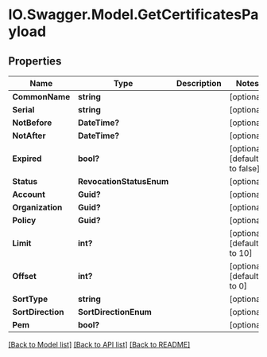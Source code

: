 # IO.Swagger.Model.GetCertificatesPayload
## Properties

Name | Type | Description | Notes
------------ | ------------- | ------------- | -------------
**CommonName** | **string** |  | [optional] 
**Serial** | **string** |  | [optional] 
**NotBefore** | **DateTime?** |  | [optional] 
**NotAfter** | **DateTime?** |  | [optional] 
**Expired** | **bool?** |  | [optional] [default to false]
**Status** | **RevocationStatusEnum** |  | [optional] 
**Account** | **Guid?** |  | [optional] 
**Organization** | **Guid?** |  | [optional] 
**Policy** | **Guid?** |  | [optional] 
**Limit** | **int?** |  | [optional] [default to 10]
**Offset** | **int?** |  | [optional] [default to 0]
**SortType** | **string** |  | [optional] 
**SortDirection** | **SortDirectionEnum** |  | [optional] 
**Pem** | **bool?** |  | [optional] 

[[Back to Model list]](../README.md#documentation-for-models) [[Back to API list]](../README.md#documentation-for-api-endpoints) [[Back to README]](../README.md)

